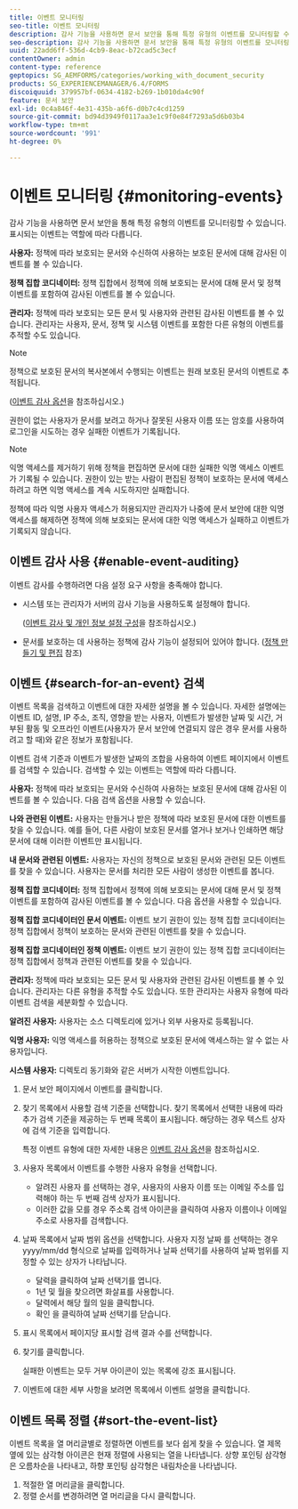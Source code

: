 ```yaml
---
title: 이벤트 모니터링
seo-title: 이벤트 모니터링
description: 감사 기능을 사용하면 문서 보안을 통해 특정 유형의 이벤트를 모니터링할 수 있습니다. 문서 보안을 사용하여 이벤트 목록을 쉽게 검색하고 정렬할 수 있습니다.
seo-description: 감사 기능을 사용하면 문서 보안을 통해 특정 유형의 이벤트를 모니터링할 수 있습니다. 문서 보안을 사용하여 이벤트 목록을 쉽게 검색하고 정렬할 수 있습니다.
uuid: 22add6ff-536d-4cb9-8eac-b72cad5c3ecf
contentOwner: admin
content-type: reference
geptopics: SG_AEMFORMS/categories/working_with_document_security
products: SG_EXPERIENCEMANAGER/6.4/FORMS
discoiquuid: 379957bf-0634-4182-b269-1b010da4c90f
feature: 문서 보안
exl-id: 0c4a846f-4e31-435b-a6f6-d0b7c4cd1259
source-git-commit: bd94d3949f0117aa3e1c9f0e84f7293a5d6b03b4
workflow-type: tm+mt
source-wordcount: '991'
ht-degree: 0%

---
```


# 이벤트 모니터링 {#monitoring-events}

감사 기능을 사용하면 문서 보안을 통해 특정 유형의 이벤트를 모니터링할 수 있습니다. 표시되는 이벤트는 역할에 따라 다릅니다.

**사용자:** 정책에 따라 보호되는 문서와 수신하여 사용하는 보호된 문서에 대해 감사된 이벤트를 볼 수 있습니다.

**정책 집합 코디네이터:** 정책 집합에서 정책에 의해 보호되는 문서에 대해 문서 및 정책 이벤트를 포함하여 감사된 이벤트를 볼 수 있습니다.

**관리자:** 정책에 따라 보호되는 모든 문서 및 사용자와 관련된 감사된 이벤트를 볼 수 있습니다. 관리자는 사용자, 문서, 정책 및 시스템 이벤트를 포함한 다른 유형의 이벤트를 추적할 수도 있습니다.

>[!NOTE]
>
>정책으로 보호된 문서의 복사본에서 수행되는 이벤트는 원래 보호된 문서의 이벤트로 추적됩니다.

([이벤트 감사 옵션](/help/forms/using/admin-help/configuring-client-server-options.md#event-auditing-options)을 참조하십시오.)

권한이 없는 사용자가 문서를 보려고 하거나 잘못된 사용자 이름 또는 암호를 사용하여 로그인을 시도하는 경우 실패한 이벤트가 기록됩니다.

>[!NOTE]
>
>익명 액세스를 제거하기 위해 정책을 편집하면 문서에 대한 실패한 익명 액세스 이벤트가 기록될 수 있습니다. 권한이 있는 받는 사람이 편집된 정책이 보호하는 문서에 액세스하려고 하면 익명 액세스를 계속 시도하지만 실패합니다.

정책에 따라 익명 사용자 액세스가 허용되지만 관리자가 나중에 문서 보안에 대한 익명 액세스를 해제하면 정책에 의해 보호되는 문서에 대한 익명 액세스가 실패하고 이벤트가 기록되지 않습니다.

## 이벤트 감사 사용 {#enable-event-auditing}

이벤트 감사를 수행하려면 다음 설정 요구 사항을 충족해야 합니다.

* 시스템 또는 관리자가 서버의 감사 기능을 사용하도록 설정해야 합니다.

   ([이벤트 감사 및 개인 정보 설정 구성](/help/forms/using/admin-help/configuring-client-server-options.md#configuring-event-auditing-and-privacy-settings)을 참조하십시오.)

* 문서를 보호하는 데 사용하는 정책에 감사 기능이 설정되어 있어야 합니다. ([정책 만들기 및 편집](/help/forms/using/admin-help/creating-policies.md#creating-and-editing-policies) 참조)

## 이벤트 {#search-for-an-event} 검색

이벤트 목록을 검색하고 이벤트에 대한 자세한 설명을 볼 수 있습니다. 자세한 설명에는 이벤트 ID, 설명, IP 주소, 조직, 영향을 받는 사용자, 이벤트가 발생한 날짜 및 시간, 거부된 활동 및 오프라인 이벤트(사용자가 문서 보안에 연결되지 않은 경우 문서를 사용하려고 할 때)와 같은 정보가 포함됩니다.

이벤트 검색 기준과 이벤트가 발생한 날짜의 조합을 사용하여 이벤트 페이지에서 이벤트를 검색할 수 있습니다. 검색할 수 있는 이벤트는 역할에 따라 다릅니다.

**사용자:** 정책에 따라 보호되는 문서와 수신하여 사용하는 보호된 문서에 대해 감사된 이벤트를 볼 수 있습니다. 다음 검색 옵션을 사용할 수 있습니다.

**나와 관련된 이벤트:**  사용자는 만들거나 받은 정책에 따라 보호된 문서에 대한 이벤트를 찾을 수 있습니다. 예를 들어, 다른 사람이 보호된 문서를 열거나 보거나 인쇄하면 해당 문서에 대해 이러한 이벤트만 표시됩니다.

**내 문서와 관련된 이벤트:**  사용자는 자신의 정책으로 보호된 문서와 관련된 모든 이벤트를 찾을 수 있습니다. 사용자는 문서를 처리한 모든 사람이 생성한 이벤트를 봅니다.

**정책 집합 코디네이터:** 정책 집합에서 정책에 의해 보호되는 문서에 대해 문서 및 정책 이벤트를 포함하여 감사된 이벤트를 볼 수 있습니다. 다음 옵션을 사용할 수 있습니다.

**정책 집합 코디네이터인 문서 이벤트:**  이벤트 보기 권한이 있는 정책 집합 코디네이터는 정책 집합에서 정책이 보호하는 문서와 관련된 이벤트를 찾을 수 있습니다.

**정책 집합 코디네이터인 정책 이벤트:**  이벤트 보기 권한이 있는 정책 집합 코디네이터는 정책 집합에서 정책과 관련된 이벤트를 찾을 수 있습니다.

**관리자:** 정책에 따라 보호되는 모든 문서 및 사용자와 관련된 감사된 이벤트를 볼 수 있습니다. 관리자는 다른 유형을 추적할 수도 있습니다. 또한 관리자는 사용자 유형에 따라 이벤트 검색을 세분화할 수 있습니다.

**알려진 사용자:** 사용자는 소스 디렉토리에 있거나 외부 사용자로 등록됩니다.

**익명 사용자:** 익명 액세스를 허용하는 정책으로 보호된 문서에 액세스하는 알 수 없는 사용자입니다.

**시스템 사용자:** 디렉토리 동기화와 같은 서버가 시작한 이벤트입니다.

1. 문서 보안 페이지에서 이벤트를 클릭합니다.
1. 찾기 목록에서 사용할 검색 기준을 선택합니다. 찾기 목록에서 선택한 내용에 따라 추가 검색 기준을 제공하는 두 번째 목록이 표시됩니다. 해당하는 경우 텍스트 상자에 검색 기준을 입력합니다.

   특정 이벤트 유형에 대한 자세한 내용은 [이벤트 감사 옵션](/help/forms/using/admin-help/configuring-client-server-options.md#event-auditing-options)을 참조하십시오.

1. 사용자 목록에서 이벤트를 수행한 사용자 유형을 선택합니다.

   * 알려진 사용자 를 선택하는 경우, 사용자의 사용자 이름 또는 이메일 주소를 입력해야 하는 두 번째 검색 상자가 표시됩니다.
   * 이러한 값을 모를 경우 주소록 검색 아이콘을 클릭하여 사용자 이름이나 이메일 주소로 사용자를 검색합니다.

1. 날짜 목록에서 날짜 범위 옵션을 선택합니다. 사용자 지정 날짜 를 선택하는 경우 yyyy/mm/dd 형식으로 날짜를 입력하거나 날짜 선택기를 사용하여 날짜 범위를 지정할 수 있는 상자가 나타납니다.

   * 달력을 클릭하여 날짜 선택기를 엽니다.
   * 1년 및 월을 찾으려면 화살표를 사용합니다.
   * 달력에서 해당 월의 일을 클릭합니다.
   * 확인 을 클릭하여 날짜 선택기를 닫습니다.

1. 표시 목록에서 페이지당 표시할 검색 결과 수를 선택합니다.
1. 찾기를 클릭합니다.

   실패한 이벤트는 모두 거부 아이콘이 있는 목록에 강조 표시됩니다.

1. 이벤트에 대한 세부 사항을 보려면 목록에서 이벤트 설명을 클릭합니다.

## 이벤트 목록 정렬 {#sort-the-event-list}

이벤트 목록을 열 머리글별로 정렬하면 이벤트를 보다 쉽게 찾을 수 있습니다. 열 제목 옆에 있는 삼각형 아이콘은 현재 정렬에 사용되는 열을 나타냅니다. 상향 포인팅 삼각형은 오름차순을 나타내고, 하향 포인팅 삼각형은 내림차순을 나타냅니다.

1. 적절한 열 머리글을 클릭합니다.
1. 정렬 순서를 변경하려면 열 머리글을 다시 클릭합니다.

